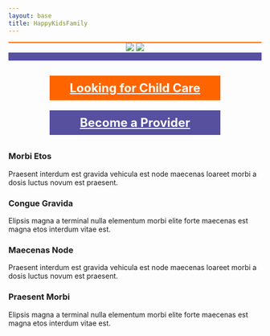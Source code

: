 ```yaml
---
layout: base
title: HappyKidsFamily
---
```


<div style="text-align:center">
	<div style="height: 2px; background: #fe6500; width: 100%;"></div>
	<img class="desktop-only" src="{{ site.baseurl }}/slider.png" />
	<img class="mobile-only" src="{{ site.baseurl }}/slider_small.png" />
	<div style="height: 1rem; background: #56509f; width: 100%;"></div>
	<div style="width: 100%; padding-top: 20px;">
		<a href="{{site.baseurl}}/index" style="font-size: 1.5rem; font-weight: bold; display: inline-block; color: #fff; background: #fe6500; width: 20rem; padding: 10px; margin: 10px">Looking for Child Care</a>
		<a href="{{site.baseurl}}/index" style="font-size: 1.5rem; font-weight: bold; display: inline-block; color: #fff; background: #56509f; width: 20rem; padding: 10px; margin: 10px">Become a Provider</a>
	</div>
</div>
<div class="home-block">

<div class="entry-wrap">
		<div class="entry-content">
			<div class="entry-container">
							<div class="entry-row">
								<div class="entry-cell entry-col-md-3">
									<i class="entry-cell-icon fa fa-fw fa-trophy"></i>
									<div class="entry-cell-text">
										<h3>Morbi Etos</h3>
										<p>Praesent interdum est gravida vehicula est node maecenas loareet morbi a dosis luctus novum est praesent.</p>
									</div>
								</div>
								<div class="entry-cell entry-col-md-3">
									<i class="entry-cell-icon fa fa-fw fa-hourglass-half"></i>
									<div class="entry-cell-text">
										<h3>Congue Gravida</h3>
										<p>Elipsis magna a terminal nulla elementum morbi elite forte maecenas est magna etos interdum vitae est.</p>
									</div>
								</div>
							</div>
							<div class="entry-row">
								<div class="entry-cell entry-col-md-3">
									<i class="entry-cell-icon fa fa-fw fa-cubes"></i>
									<div class="entry-cell-text">
										<h3>Maecenas Node</h3>
										<p>Praesent interdum est gravida vehicula est node maecenas loareet morbi a dosis luctus novum est praesent.</p>
									</div>
								</div>
								<div class="entry-cell entry-col-md-3">
									<i class="entry-cell-icon fa fa-fw fa-tablet"></i>
									<div class="entry-cell-text">
										<h3>Praesent Morbi</h3>
										<p>Elipsis magna a terminal nulla elementum morbi elite forte maecenas est magna etos interdum vitae est.</p>
									</div>
								</div>
							</div>
						</div>	
					</div>
			</div>	
	
</div>

